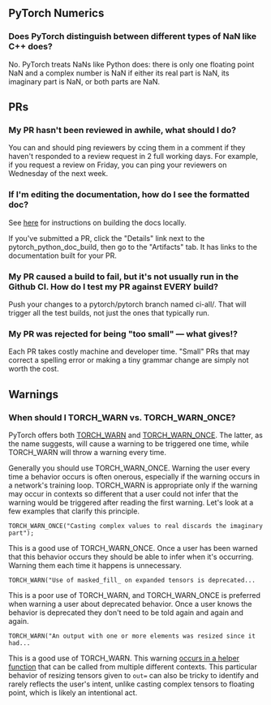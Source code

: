 ## PyTorch Numerics

### Does PyTorch distinguish between different types of NaN like C++ does?

No. PyTorch treats NaNs like Python does: there is only one floating point NaN and a complex number is NaN if either its real part is NaN, its imaginary part is NaN, or both parts are NaN. 

## PRs

### My PR hasn't been reviewed in awhile, what should I do? 

You can and should ping reviewers by ccing them in a comment if they haven't responded to a review request in 2 full working days. For example, if you request a review on Friday, you can ping your reviewers on Wednesday of the next week. 

### If I'm editing the documentation, how do I see the formatted doc?

See [here](https://github.com/pytorch/pytorch/blob/master/CONTRIBUTING.md#building-documentation) for instructions on building the docs locally.

If you've submitted a PR, click the "Details" link next to the pytorch_python_doc_build, then go to the "Artifacts" tab. It has links to the documentation built for your PR. 

### My PR caused a build to fail, but it's not usually run in the Github CI. How do I test my PR against EVERY build?

Push your changes to a pytorch/pytorch branch named ci-all/<your name here>. That will trigger all the test builds, not just the ones that typically run.

### My PR was rejected for being "too small" &mdash; what gives!?

Each PR takes costly machine and developer time. "Small" PRs that may correct a spelling error or making a tiny grammar change are simply not worth the cost.

## Warnings

### When should I TORCH_WARN vs. TORCH_WARN_ONCE?

PyTorch offers both [TORCH_WARN](https://github.com/pytorch/pytorch/blob/4f538a2ba48afeb2a2a1f3b6e01b1ec461d4a5ed/c10/util/Exception.h#L391) and [TORCH_WARN_ONCE](https://github.com/pytorch/pytorch/blob/4f538a2ba48afeb2a2a1f3b6e01b1ec461d4a5ed/c10/util/Exception.h#L402). The latter, as the name suggests, will cause a warning to be triggered one time, while TORCH_WARN will throw a warning every time.

Generally you should use TORCH_WARN_ONCE. Warning the user every time a behavior occurs is often onerous, especially if the warning occurs in a network's training loop. TORCH_WARN is appropriate only if the warning may occur in contexts so different that a user could not infer that the warning would be triggered after reading the first warning. Let's look at a few examples that clarify this principle. 


`TORCH_WARN_ONCE("Casting complex values to real discards the imaginary part");`

This is a good use of TORCH_WARN_ONCE. Once a user has been warned that this behavior occurs they should be able to infer when it's occurring. Warning them each time it happens is unnecessary. 


`TORCH_WARN("Use of masked_fill_ on expanded tensors is deprecated...`

This is a poor use of TORCH_WARN, and TORCH_WARN_ONCE is preferred when warning a user about deprecated behavior. Once a user knows the behavior is deprecated they don't need to be told again and again and again.


`TORCH_WARN("An output with one or more elements was resized since it had...`

This is a good use of TORCH_WARN. This warning [occurs in a helper function](https://github.com/pytorch/pytorch/blob/dae94ed02299cd1e9840ce6e49ea142b4d118b2d/aten/src/ATen/native/Resize.cpp#L12) that can be called from multiple different contexts. This particular behavior of resizing tensors given to `out=` can also be tricky to identify and rarely reflects the user's intent, unlike casting complex tensors to floating point, which is likely an intentional act. 





